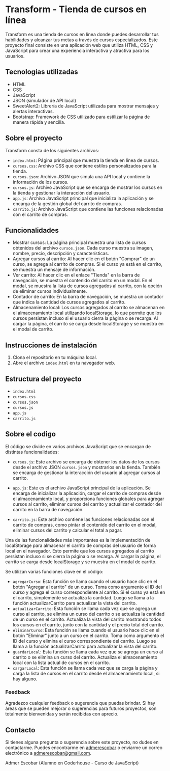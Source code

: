 
# Transform - Tienda de cursos en línea 

Transform es una tienda de cursos en línea donde puedes desarrollar tus habilidades y alcanzar tus metas a través de cursos especializados. Este proyecto final consiste en una aplicación web que utiliza HTML, CSS y JavaScript para crear una experiencia interactiva y atractiva para los usuarios.

## Tecnologías utilizadas
- HTML
- CSS
- JavaScript
- JSON (simulador de API local)
- SweetAlert2: Librería de JavaScript utilizada para mostrar mensajes y alertas interactivas.
- Bootstrap: Framework de CSS utilizado para estilizar la página de manera rápida y sencilla.

## Sobre el proyecto

Transform consta de los siguientes archivos:

- `index.html`: Página principal que muestra la tienda en línea de cursos.
- `cursos.css`: Archivo CSS que contiene estilos personalizados para la tienda.
- `cursos.json`: Archivo JSON que simula una API local y contiene la información de los cursos.
- `cursos.js`: Archivo JavaScript que se encarga de mostrar los cursos en la tienda y gestionar la interacción del usuario.
- `app.js`: Archivo JavaScript principal que inicializa la aplicación y se encarga de la gestión global del carrito de compras.
- `carrito.js`: Archivo JavaScript que contiene las funciones relacionadas con el carrito de compras.

## Funcionalidades

- Mostrar cursos: La página principal muestra una lista de cursos obtenidos del archivo `cursos.json`. Cada curso muestra su imagen, nombre, precio, descripción y características.
- Agregar cursos al carrito: Al hacer clic en el botón "Comprar" de un curso, se agrega al carrito de compras. Si el curso ya está en el carrito, se muestra un mensaje de información.
- Ver carrito: Al hacer clic en el enlace "Tienda" en la barra de navegación, se muestra el contenido del carrito en un modal. En el modal, se muestra la lista de cursos agregados al carrito, con la opción de eliminar cursos individualmente.
- Contador de carrito: En la barra de navegación, se muestra un contador que indica la cantidad de cursos agregados al carrito.
- Almacenamiento local: Los cursos agregados al carrito se almacenan en el almacenamiento local utilizando localStorage, lo que permite que los cursos persistan incluso si el usuario cierra la página o se recarga. Al cargar la página, el carrito se carga desde localStorage y se muestra en el modal de carrito.

## Instrucciones de instalación

1. Clona el repositorio en tu máquina local.
2. Abre el archivo `index.html` en tu navegador web.

## Estructura del proyecto
- `index.html` 
- `cursos.css`
- `cursos.json`
- `cursos.js`
- `app.js`
- `carrito.js`



## Sobre el codigo 

El código se divide en varios archivos JavaScript que se encargan de distintas funcionalidades:

- `cursos.js`: Este archivo se encarga de obtener los datos de los cursos desde el archivo JSON `cursos.json` y mostrarlos en la tienda. También se encarga de gestionar la interacción del usuario al agregar cursos al carrito.

- `app.js`: Este es el archivo JavaScript principal de la aplicación. Se encarga de inicializar la aplicación, cargar el carrito de compras desde el almacenamiento local, y proporciona funciones globales para agregar cursos al carrito, eliminar cursos del carrito y actualizar el contador del carrito en la barra de navegación.

- `carrito.js`: Este archivo contiene las funciones relacionadas con el carrito de compras, como pintar el contenido del carrito en el modal, eliminar cursos del carrito y calcular el total a pagar.

Una de las funcionalidades más importantes es la implementación de localStorage para almacenar el carrito de compras del usuario de forma local en el navegador. Esto permite que los cursos agregados al carrito persistan incluso si se cierra la página o se recarga. Al cargar la página, el carrito se carga desde localStorage y se muestra en el modal de carrito.

Se utilizan varias funciones clave en el código:

 - `agregarCurso`: Esta función se llama cuando el usuario hace clic en el botón "Agregar al carrito" de un curso. Toma como argumento el ID del curso y agrega el curso correspondiente al carrito. Si el curso ya está en el carrito, simplemente se actualiza la cantidad. Luego se llama a la función   actualizarCarrito para actualizar la vista del carrito.
- `actualizarCarrito`: Esta función se llama cada vez que se agrega un curso al carrito, se elimina un curso del carrito o se actualiza la cantidad de un curso en el carrito. Actualiza la vista del carrito mostrando todos los cursos en el carrito, junto con la cantidad y el precio total del carrito.
- `eliminarCurso`: Esta función se llama cuando el usuario hace clic en el botón "Eliminar" junto a un curso en el carrito. Toma como argumento el ID del curso y elimina el curso correspondiente del carrito. Luego se llama a la función actualizarCarrito para actualizar la vista del carrito.
- `guardarLocal`: Esta función se llama cada vez que se agrega un curso al carrito o se elimina un curso del carrito. Actualiza el almacenamiento local con la lista actual de cursos en el carrito.
- `cargarLocal`: Esta función se llama cada vez que se carga la página y carga la lista de cursos en el carrito desde el almacenamiento local, si hay alguno.

### Feedback

Agradezco cualquier feedback o sugerencia que puedas brindar. Si hay áreas que se pueden mejorar o sugerencias para futuros proyectos, son totalmente bienvenidas y serán recibidas con aprecio.


## Contacto

Si tienes alguna pregunta o sugerencia sobre este proyecto, no dudes en contactarme. Puedes encontrarme en [admerescobar](https://github.com/admerescobar) o enviarme un correo electrónico a [admerescobar@gmail.com](admerescobar@gmail.com).



Admer Escobar (Alumno en Coderhouse - Curso de JavaScript)
 